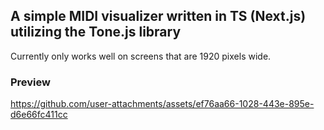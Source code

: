 

## A simple MIDI visualizer written in TS (Next.js) utilizing the Tone.js library

Currently only works well on screens that are 1920 pixels wide.

### Preview
https://github.com/user-attachments/assets/ef76aa66-1028-443e-895e-d6e66fc411cc
